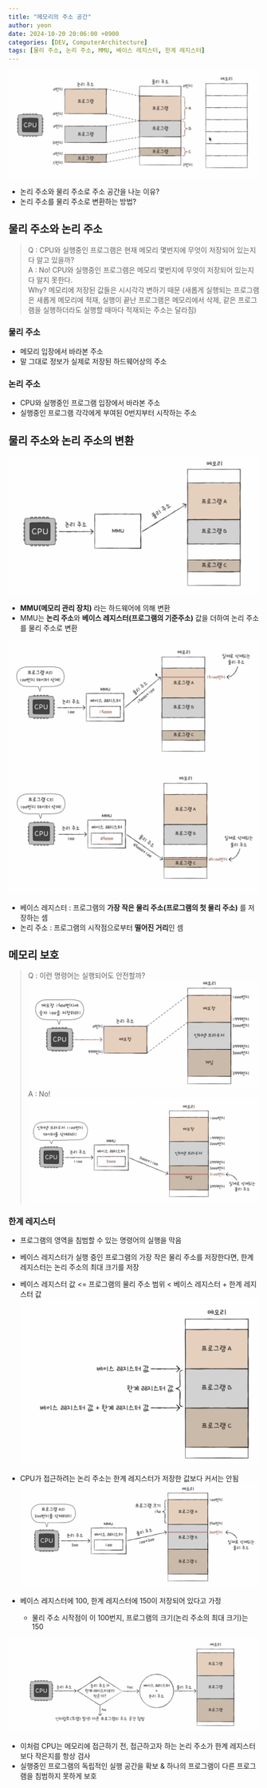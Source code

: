 ```yaml
---
title: "메모리의 주소 공간"
author: yeon
date: 2024-10-20 20:06:00 +0900
categories: [DEV, ComputerArchitecture]
tags: [물리 주소, 논리 주소, MMU, 베이스 레지스터, 한계 레지스터]
---
```


![alt text](/assets/img/ComputerArchitecture/메모리의주소공간/image.png)
- 논리 주소와 물리 주소로 주소 공간을 나눈 이유?
- 논리 주소를 물리 주소로 변환하는 방법?

## 물리 주소와 논리 주소

> Q : CPU와 실행중인 프로그램은 현재 메모리 몇번지에 무엇이 저장되어 있는지 다 알고 있을까?   
A : No! CPU와 실행중인 프로그램은 메모리 몇번지에 무엇이 저장되어 있는지 다 알지 못한다.   
Why? 메모리에 저장된 값들은 시시각각 변하기 때문 (새롭게 실행되는 프로그램은 새롭게 메모리에 적재, 실행이 끝난 프로그램은 메모리에서 삭제, 같은 프로그램을 실행하더라도 실행할 때마다 적재되는 주소는 달라짐)

### 물리 주소

- 메모리 입장에서 바라본 주소
- 말 그대로 정보가 실제로 저장된 하드웨어상의 주소

### 논리 주소

- CPU와 실행중인 프로그램 입장에서 바라본 주소
- 실행중인 프로그램 각각에게 부여된 0번지부터 시작하는 주소

## 물리 주소와 논리 주소의 변환

![alt text](/assets/img/ComputerArchitecture/메모리의주소공간/image-1.png)
- **MMU(메모리 관리 장치)** 라는 하드웨어에 의해 변환
- MMU는 **논리 주소**와 **베이스 레지스터(프로그램의 기준주소)** 값을 더하여 논리 주소를 물리 주소로 변환

![alt text](/assets/img/ComputerArchitecture/메모리의주소공간/image-2.png)
![alt text](/assets/img/ComputerArchitecture/메모리의주소공간/image-3.png)

- 베이스 레지스터 : 프로그램의 **가장 작은 물리 주소(프로그램의 첫 물리 주소)** 를 저장하는 셈
- 논리 주소 : 프로그램의 시작점으로부터 **떨어진 거리**인 셈

## 메모리 보호

> Q : 이런 명령어는 실행되어도 안전할까?   
![alt text](/assets/img/ComputerArchitecture/메모리의주소공간/image-4.png)   
A : No!   
![alt text](/assets/img/ComputerArchitecture/메모리의주소공간/image-5.png)

### 한계 레지스터

- 프로그램의 영역을 침범할 수 있는 명령어의 실행을 막음
- 베이스 레지스터가 실행 중인 프로그램의 가장 작은 물리 주소를 저장한다면, 한계 레지스터는 논리 주소의 최대 크기를 저장
- 베이스 레지스터 값 <= 프로그램의 물리 주소 범위 < 베이스 레지스터 + 한계 레지스터 값
![alt text](/assets/img/ComputerArchitecture/메모리의주소공간/image-6.png)

- CPU가 접근하려는 논리 주소는 한계 레지스터가 저장한 값보다 커서는 안됨
![alt text](/assets/img/ComputerArchitecture/메모리의주소공간/image-7.png)

- 베이스 레지스터에 100, 한계 레지스터에 150이 저장되어 있다고 가정
    - 물리 주소 시작점이 이 100번지, 프로그램의 크기(논리 주소의 최대 크기)는 150

![alt text](/assets/img/ComputerArchitecture/메모리의주소공간/image-8.png)
- 이처럼 CPU는 메모리에 접근하기 전, 접근하고자 하는 논리 주소가 한계 레지스터보다 작은지를 항상 검사
- 실행중인 프로그램의 독립적인 실행 공간을 확보 & 하나의 프로그램이 다른 프로그램을 침범하지 못하게 보호